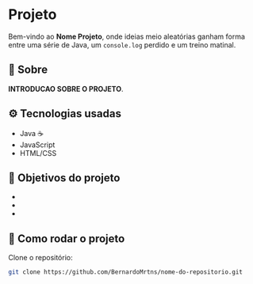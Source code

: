 # Projeto 

Bem-vindo ao **Nome Projeto**, onde ideias meio aleatórias ganham forma entre uma série de Java, um `console.log` perdido e um treino matinal.

## 📌 Sobre

**INTRODUCAO SOBRE O PROJETO**.


## ⚙️ Tecnologias usadas

- Java ☕
- JavaScript
- HTML/CSS

## 🎯 Objetivos do projeto

-
-
-

## 🧠 Como rodar o projeto

Clone o repositório:

```bash
git clone https://github.com/BernardoMrtns/nome-do-repositorio.git

